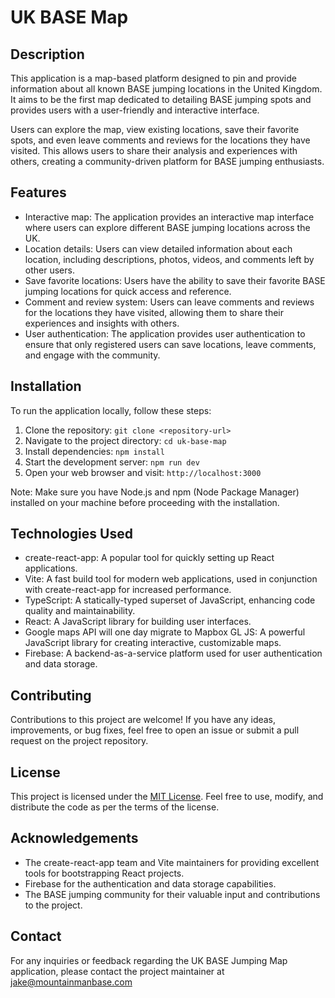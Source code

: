 # UK BASE Map

## Description
This application is a map-based platform designed to pin and provide information about all known BASE jumping locations in the United Kingdom. It aims to be the first map dedicated to detailing BASE jumping spots and provides users with a user-friendly and interactive interface.

Users can explore the map, view existing locations, save their favorite spots, and even leave comments and reviews for the locations they have visited. This allows users to share their analysis and experiences with others, creating a community-driven platform for BASE jumping enthusiasts.

## Features
- Interactive map: The application provides an interactive map interface where users can explore different BASE jumping locations across the UK.
- Location details: Users can view detailed information about each location, including descriptions, photos, videos, and comments left by other users.
- Save favorite locations: Users have the ability to save their favorite BASE jumping locations for quick access and reference.
- Comment and review system: Users can leave comments and reviews for the locations they have visited, allowing them to share their experiences and insights with others.
- User authentication: The application provides user authentication to ensure that only registered users can save locations, leave comments, and engage with the community.

## Installation
To run the application locally, follow these steps:

1. Clone the repository: `git clone <repository-url>`
2. Navigate to the project directory: `cd uk-base-map`
3. Install dependencies: `npm install`
4. Start the development server: `npm run dev`
5. Open your web browser and visit: `http://localhost:3000`

Note: Make sure you have Node.js and npm (Node Package Manager) installed on your machine before proceeding with the installation.

## Technologies Used
- create-react-app: A popular tool for quickly setting up React applications.
- Vite: A fast build tool for modern web applications, used in conjunction with create-react-app for increased performance.
- TypeScript: A statically-typed superset of JavaScript, enhancing code quality and maintainability.
- React: A JavaScript library for building user interfaces.
- Google maps API will one day migrate to Mapbox GL JS: A powerful JavaScript library for creating interactive, customizable maps.
- Firebase: A backend-as-a-service platform used for user authentication and data storage.

## Contributing
Contributions to this project are welcome! If you have any ideas, improvements, or bug fixes, feel free to open an issue or submit a pull request on the project repository.

## License
This project is licensed under the [MIT License](LICENSE). Feel free to use, modify, and distribute the code as per the terms of the license.

## Acknowledgements
- The create-react-app team and Vite maintainers for providing excellent tools for bootstrapping React projects.
- Firebase for the authentication and data storage capabilities.
- The BASE jumping community for their valuable input and contributions to the project.

## Contact
For any inquiries or feedback regarding the UK BASE Jumping Map application, please contact the project maintainer at jake@mountainmanbase.com
